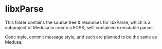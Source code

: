 # libxParse

This folder contains the source tree & resources for libxParse, which is a
subproject of Medusa to create a FOSS, self-contained executable parser.

Code style, commit message style, and such are planned to be the same as Medusa.